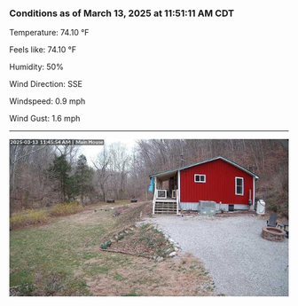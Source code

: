 ### Conditions as of March 13, 2025 at 11:51:11 AM CDT 

Temperature: 74.10 &deg;F

Feels like: 74.10 &deg;F

Humidity: 50%

Wind Direction: SSE

Windspeed: 0.9 mph

Wind Gust: 1.6 mph

---

<img src="./images/latest.jpeg"/>


